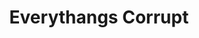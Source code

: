 ---
title: 'Everythangs Corrupt'
genre: 'Hip Hop'
artist: 'Ice Cube'
price: 24.99
label: 'G'
image: 'record-images/ice-cube-everythangs-corrupt.jpg'
band-origin: 'USA'
country-code: 'US'
type: 'record'
---